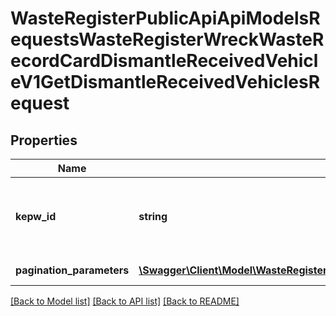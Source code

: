 # WasteRegisterPublicApiApiModelsRequestsWasteRegisterWreckWasteRecordCardDismantleReceivedVehicleV1GetDismantleReceivedVehiclesRequest

## Properties
Name | Type | Description | Notes
------------ | ------------- | ------------- | -------------
**kepw_id** | **string** | Id karty ewidencji pojazdów wycofanych z eksploatacji | [optional] 
**pagination_parameters** | [**\Swagger\Client\Model\WasteRegisterPublicApiApiModelsCollectionsPaginationParameters**](WasteRegisterPublicApiApiModelsCollectionsPaginationParameters.md) | Parametry paginacji | [optional] 

[[Back to Model list]](../README.md#documentation-for-models) [[Back to API list]](../README.md#documentation-for-api-endpoints) [[Back to README]](../README.md)


